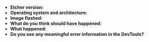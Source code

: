 - **Etcher version:** 
- **Operating system and architecture:** 
- **Image flashed:** 
- **What do you think should have happened:** <!-- or a step by step reproduction process -->
- **What happened:**
- **Do you see any meaningful error information in the DevTools?** 
<!-- You can open DevTools by pressing `Ctrl+Shift+I` (`Ctrl+Alt+I` for Etcher before v1.3.x), or `Cmd+Opt+I` if you're on macOS. -->

<!-- issues with missing information will be labeled as not-enough-info and closed shortly -->
<!-- please try to include as many influencing elements as possible are you root, does any other process block the device, etc. -->
<!-- if you find a solution in the meantime thank you for sharing the fix and not just closing / abandoning your issue -->
